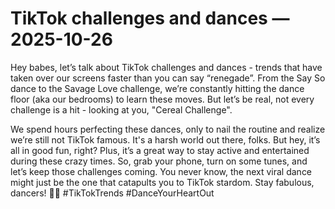 # TikTok challenges and dances — 2025-10-26

Hey babes, let’s talk about TikTok challenges and dances - trends that have taken over our screens faster than you can say “renegade”. From the Say So dance to the Savage Love challenge, we’re constantly hitting the dance floor (aka our bedrooms) to learn these moves. But let’s be real, not every challenge is a hit - looking at you, "Cereal Challenge". 

We spend hours perfecting these dances, only to nail the routine and realize we’re still not TikTok famous. It's a harsh world out there, folks. But hey, it’s all in good fun, right? Plus, it’s a great way to stay active and entertained during these crazy times. So, grab your phone, turn on some tunes, and let’s keep those challenges coming. You never know, the next viral dance might just be the one that catapults you to TikTok stardom. Stay fabulous, dancers! 💃🕺 #TikTokTrends #DanceYourHeartOut